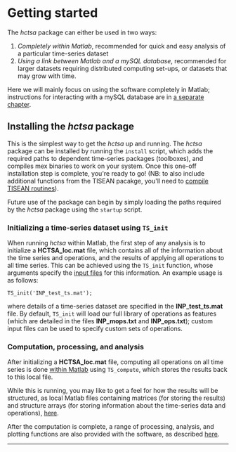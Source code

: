 # Getting started

The *hctsa* package can either be used in two ways:

1. *Completely within Matlab*, recommended for quick and easy analysis of a particular time-series dataset
2. *Using a link between Matlab and a mySQL database*, recommended for larger datasets requiring distributed computing set-ups, or datasets that may grow with time.

Here we will mainly focus on using the software completely in Matlab; instructions for interacting with a mySQL database are in [a separate chapter](overview_mysql_database.md).

## Installing the *hctsa* package
This is the simplest way to get the *hctsa* up and running.
The *hctsa* package can be installed by running the `install` script, which adds the required paths to dependent time-series packages (toolboxes), and compiles mex binaries to work on your system.
Once this one-off installation step is complete, you're ready to go! (NB: to also include additional functions from the TISEAN pacakge, you'll need to [compile TISEAN routines](compiling_tisean.md)).

Future use of the package can begin by simply loading the paths required by the *hctsa* package using the `startup` script.

### Initializing a time-series dataset using `TS_init`
When running *hctsa* within Matlab, the first step of any analysis is to initialize a **HCTSA_loc.mat** file, which contains all of the information about the time series and operations, and the results of applying all operations to all time series.
This can be achieved using the `TS_init` function, whose arguments specify the [input files](inputFiles.md) for this information.
An example usage is as follows:
```
TS_init('INP_test_ts.mat');
```
where details of a time-series dataset are specified in the **INP_test_ts.mat** file.
By default, `TS_init` will load our full library of operations as features (which are detailed in the files **INP_mops.txt** and **INP_ops.txt**); custom input files can be used to specify custom sets of operations.

### Computation, processing, and analysis

After initializing a **HCTSA_loc.mat** file, computing all operations on all time series is done [within Matlab](computing_and_writing_back.md) using `TS_compute`, which stores the results back to this local file.

While this is running, you may like to get a feel for how the results will be structured, as local Matlab files containing matrices (for storing the results) and structure arrays (for storing information about the time-series data and operations), [here](hctsa_structure.md).

After the computation is complete, a range of processing, analysis, and plotting functions are also provided with the software, as described [here](analyzing_visualizing.md).

---


<!--1. Sets up a *mySQL* server and database, populates the database with our standard library of functions and operations, and then compiles all of the mex functions required by Matlab to run all of the operations.-->

<!--## Setting up-->
<!--{#sec:SettingUp}-->

<!--This section describes initial tasks that one must perform once, to set up the *mySQL* database and its interface with Matlab.-->


<!--### Setting the path-->
<!-- {#sec:settingPath} -->

